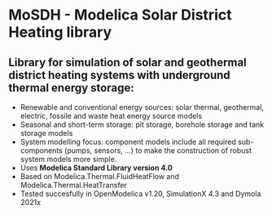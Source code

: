 # MoSDH - Modelica Solar District Heating library

## Library for simulation of solar and geothermal district heating systems with underground thermal energy storage:
- Renewable and conventional energy sources: solar thermal, geothermal, electric, fossile and waste heat energy source models
- Seasonal and short-term storage: pit storage, borehole storage and tank storage models
- System modelling focus: component models include all required sub-components (pumps, sensors, ...) to make the construction of robust system models more simple.
- Uses **Modelica Standard Library version 4.0**
- Based on Modelica.Thermal.FluidHeatFlow and Modelica.Thermal.HeatTransfer
- Tested succesfully in OpenModelica v1.20, SimulationX 4.3 and Dymola 2021x



